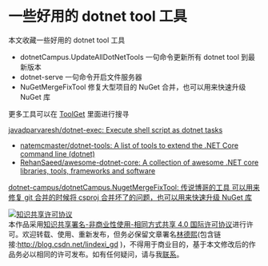 # 一些好用的 dotnet tool 工具

本文收藏一些好用的 dotnet tool 工具

<!--more-->
<!-- CreateTime:2020/3/5 21:24:30 -->

- dotnetCampus.UpdateAllDotNetTools 一句命令更新所有 dotnet tool 到最新版本 
- dotnet-serve 一句命令开启文件服务器
- NuGetMergeFixTool 修复大型项目的 NuGet 合并，也可以用来快速升级 NuGet 库

更多工具可以在 [ToolGet](https://www.toolget.net) 里面进行搜寻

[javadparvaresh/dotnet-exec: Execute shell script as dotnet tasks](https://github.com/javadparvaresh/dotnet-exec )

- [natemcmaster/dotnet-tools: A list of tools to extend the .NET Core command line (dotnet)](https://github.com/natemcmaster/dotnet-tools)
- [RehanSaeed/awesome-dotnet-core: A collection of awesome .NET core libraries, tools, frameworks and software](https://github.com/RehanSaeed/awesome-dotnet-core#tools)

[dotnet-campus/dotnetCampus.NugetMergeFixTool: 传说博哥的工具 可以用来修复 git 合并的时候将 csproj 合并坏了的问题，也可以用来快速升级 NuGet 库](https://github.com/dotnet-campus/dotnetCampus.NugetMergeFixTool )

<a rel="license" href="http://creativecommons.org/licenses/by-nc-sa/4.0/"><img alt="知识共享许可协议" style="border-width:0" src="https://licensebuttons.net/l/by-nc-sa/4.0/88x31.png" /></a><br />本作品采用<a rel="license" href="http://creativecommons.org/licenses/by-nc-sa/4.0/">知识共享署名-非商业性使用-相同方式共享 4.0 国际许可协议</a>进行许可。欢迎转载、使用、重新发布，但务必保留文章署名[林德熙](http://blog.csdn.net/lindexi_gd)(包含链接:http://blog.csdn.net/lindexi_gd )，不得用于商业目的，基于本文修改后的作品务必以相同的许可发布。如有任何疑问，请与我[联系](mailto:lindexi_gd@163.com)。
